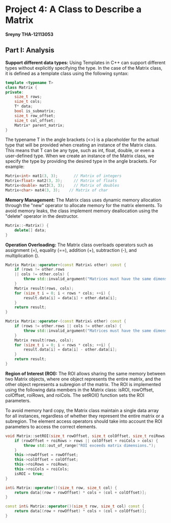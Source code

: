 # Project 4: A Class to Describe a Matrix
**Sreyny THA-12113053**
## Part I: Analysis
**Support different data types:**
Using Templates in C++ can support different types without explicitly specifying the type. In the case of the Matrix class, it is defined as a template class using the following syntax:
```cpp
template <typename T>
class Matrix {
private:
    size_t rows;
    size_t cols;
    T* data;
    bool is_submatrix;
    size_t row_offset;
    size_t col_offset;
    Matrix* parent_matrix;
}
```
The typename T in the angle brackets (<>) is a placeholder for the actual type that will be provided when creating an instance of the Matrix class. This means that T can be any type, such as int, float, double, or even a user-defined type. When we create an instance of the Matrix class, we specify the type by providing the desired type in the angle brackets. For example:
```cpp
Matrix<int> mat1(3, 3);       // Matrix of integers
Matrix<float> mat2(3, 3);     // Matrix of floats
Matrix<double> mat3(3, 3);    // Matrix of doubles
Matrix<char> mat4(3, 3);    // Matrix of char
```

**Memory Management:**
The Matrix class uses dynamic memory allocation through the "new" operator to allocate memory for the matrix elements. To avoid memory leaks, the class implement memory deallocation using the "delete" operator in the destructor.
```cpp
Matrix::~Matrix() {
    delete[] data;
}
```
**Operation Overloading:**
The Matrix class overloads operators such as assignment (=), equality (==), addition (+), subtraction (-), and multiplication (). 
```cpp
Matrix Matrix::operator+(const Matrix& other) const {
    if (rows != other.rows
    || cols != other.cols) {
        throw std::invalid_argument("Matrices must have the same dimensions for addition.");
    }
    Matrix result(rows, cols);
    for (size_t i = 0; i < rows * cols; ++i) {
        result.data[i] = data[i] + other.data[i];
    }
    return result;
}

Matrix Matrix::operator-(const Matrix& other) const {
    if (rows != other.rows || cols != other.cols) {
        throw std::invalid_argument("Matrices must have the same dimensions for subtraction.");
    }
    Matrix result(rows, cols);
    for (size_t i = 0; i < rows * cols; ++i) {
        result.data[i] = data[i] - other.data[i];
    }
    return result;
}
```
**Region of Interest (ROI):**
The ROI allows sharing the same memory between two Matrix objects, where one object represents the entire matrix, and the other object represents a subregion of the matrix.
The ROI is implemented using the following data members in the Matrix class: isROI, rowOffset, colOffset, roiRows, and roiCols. The setROI() function sets the ROI parameters.

To avoid memory hard copy, the Matrix class maintain a single data array for all instances, regardless of whether they represent the entire matrix or a subregion. The element access operators should take into account the ROI parameters to access the correct elements.
```cpp
void Matrix::setROI(size_t rowOffset, size_t colOffset, size_t roiRows, size_t roiCols) {
    if (rowOffset + roiRows > rows || colOffset + roiCols > cols) {
        throw std::out_of_range("ROI exceeds matrix dimensions.");
    }
    this->rowOffset = rowOffset;
    this->colOffset = colOffset;
    this->roiRows = roiRows;
    this->roiCols = roiCols;
    isROI = true;
}
```
```cpp
int& Matrix::operator()(size_t row, size_t col) {
    return data[(row + rowOffset) * cols + (col + colOffset)];
}

const int& Matrix::operator()(size_t row, size_t col) const {
    return data[(row + rowOffset) * cols + (col + colOffset)];
}
```
